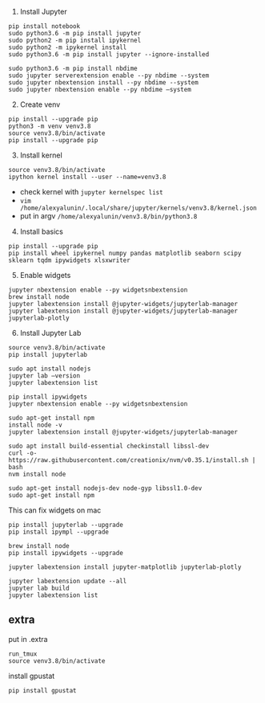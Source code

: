 
1. Install Jupyter
```
pip install notebook
sudo python3.6 -m pip install jupyter 
sudo python2 -m pip install ipykernel
sudo python2 -m ipykernel install
sudo python3.6 -m pip install jupyter --ignore-installed

sudo python3.6 -m pip install nbdime
sudo jupyter serverextension enable --py nbdime --system
sudo jupyter nbextension install --py nbdime --system
sudo jupyter nbextension enable --py nbdime —system
```

2. Create venv
```
pip install --upgrade pip
python3 -m venv venv3.8
source venv3.8/bin/activate
pip install --upgrade pip
```


3. Install kernel
```
source venv3.8/bin/activate
ipython kernel install --user --name=venv3.8
```
- check kernel with `jupyter kernelspec list`
- `vim /home/alexyalunin/.local/share/jupyter/kernels/venv3.8/kernel.json`
- put in argv `/home/alexyalunin/venv3.8/bin/python3.8`


4. Install basics
```
pip install --upgrade pip
pip install wheel ipykernel numpy pandas matplotlib seaborn scipy sklearn tqdm ipywidgets xlsxwriter
```


5. Enable widgets
```
jupyter nbextension enable --py widgetsnbextension
brew install node
jupyter labextension install @jupyter-widgets/jupyterlab-manager
jupyter labextension install @jupyter-widgets/jupyterlab-manager jupyterlab-plotly
```

6. Install Jupyter Lab
```
source venv3.8/bin/activate
pip install jupyterlab

sudo apt install nodejs
jupyter lab —version
jupyter labextension list

pip install ipywidgets
jupyter nbextension enable --py widgetsnbextension

sudo apt-get install npm
install node -v
jupyter labextension install @jupyter-widgets/jupyterlab-manager

sudo apt install build-essential checkinstall libssl-dev
curl -o- https://raw.githubusercontent.com/creationix/nvm/v0.35.1/install.sh | bash
nvm install node

sudo apt-get install nodejs-dev node-gyp libssl1.0-dev
sudo apt-get install npm
```
This can fix widgets on mac
```
pip install jupyterlab --upgrade
pip install ipympl --upgrade

brew install node
pip install ipywidgets --upgrade

jupyter labextension install jupyter-matplotlib jupyterlab-plotly

jupyter labextension update --all 
jupyter lab build 
jupyter labextension list
```

## extra
put in .extra
```
run_tmux
source venv3.8/bin/activate
```

install gpustat

 `pip install gpustat`
